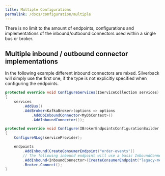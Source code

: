 ```yaml
---
title: Multiple Configurations
permalink: /docs/configuration/multiple
---
```


There is no limit to the amount of endpoints, configurations and implementations of the inbound/outbound connectors used within a single bus or broker.

## Multiple inbound / outbound connector implementations

In the following example different inbound connectors are mixed. Silverback will simply use the first one, if the type is not explicitly specified when configuring the endpoints.

```c#
protected override void ConfigureServices(IServiceCollection services)
{
    services
        .AddBus()
        .AddBroker<KafkaBroker>(options => options
            .AddDbInboundConnector<MyDbContext>()
            .AddInboundConnector());

protected override void Configure(IBrokerEndpointsConfigurationBuilder endpoints, IServiceProvider serviceProvider)
{
    ConfigureNLog(serviceProvider);

    endpoints
        .AddInbound(CreateConsumerEndpoint("order-events"))
        // The following inbound endpoint will use a basic InboundConnector instead of the default LoggedInboundConnector
        .AddInbound<InboundConnector>(CreateConsumerEndpoint("legacy-messages"))
        .Broker.Connect();
}
```